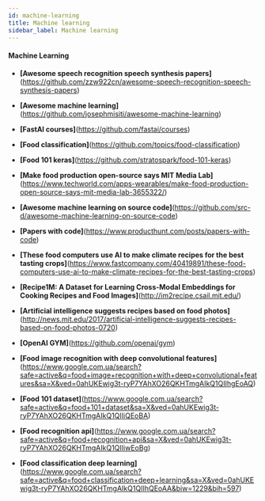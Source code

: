 ```yaml
---
id: machine-learning
title: Machine learning
sidebar_label: Machine learning
---
```



#### Machine Learning
- **[Awesome speech recognition speech synthesis papers]**(https://github.com/zzw922cn/awesome-speech-recognition-speech-synthesis-papers)
- **[Awesome machine learning]**(https://github.com/josephmisiti/awesome-machine-learning)
- **[FastAI courses]**(https://github.com/fastai/courses)
- **[Food classification]**(https://github.com/topics/food-classification)
- **[Food 101 keras]**(https://github.com/stratospark/food-101-keras)
- **[Make food production open-source says MIT Media Lab]**(https://www.techworld.com/apps-wearables/make-food-production-open-source-says-mit-media-lab-3655322/)
- **[Awesome machine learning on source code]**(https://github.com/src-d/awesome-machine-learning-on-source-code)
- **[Papers with code]**(https://www.producthunt.com/posts/papers-with-code)
- **[These food computers use AI to make climate recipes for the best tasting crops]**(https://www.fastcompany.com/40419891/these-food-computers-use-ai-to-make-climate-recipes-for-the-best-tasting-crops)
- **[Recipe1M: A Dataset for Learning Cross-Modal Embeddings for Cooking Recipes and Food Images]**(http://im2recipe.csail.mit.edu/)
- **[Artificial intelligence suggests recipes based on food photos]**(http://news.mit.edu/2017/artificial-intelligence-suggests-recipes-based-on-food-photos-0720)
- **[OpenAI GYM]**(https://github.com/openai/gym)

- **[Food image recognition with deep convolutional features]**(https://www.google.com.ua/search?safe=active&q=food+image+recognition+with+deep+convolutional+features&sa=X&ved=0ahUKEwig3t-ryP7YAhXO26QKHTmgAIkQ1QIIhgEoAQ)
- **[Food 101 dataset]**(https://www.google.com.ua/search?safe=active&q=food+101+dataset&sa=X&ved=0ahUKEwig3t-ryP7YAhXO26QKHTmgAIkQ1QIIiQEoBA)
- **[Food recognition api]**(https://www.google.com.ua/search?safe=active&q=food+recognition+api&sa=X&ved=0ahUKEwig3t-ryP7YAhXO26QKHTmgAIkQ1QIIiwEoBg)
- **[Food classification deep learning]**(https://www.google.com.ua/search?safe=active&q=food+classification+deep+learning&sa=X&ved=0ahUKEwig3t-ryP7YAhXO26QKHTmgAIkQ1QIIhQEoAA&biw=1229&bih=597)
